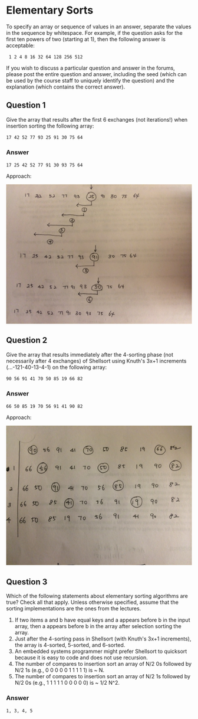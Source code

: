 # Elementary Sorts

To specify an array or sequence of values in an answer, separate the values in
the sequence by whitespace. For example, if the question asks for the first
ten powers of two (starting at 1), then the following answer is acceptable:

     1 2 4 8 16 32 64 128 256 512

If you wish to discuss a particular question and answer in the forums, please
post the entire question and answer, including the seed (which can be used by
the course staff to uniquely identify the question) and the explanation (which
contains the correct answer).


## Question 1

Give the array that results after the first 6 exchanges (not iterations!)
when insertion sorting the following array:

    17 42 52 77 93 25 91 30 75 64 
    
    
### Answer

    17 25 42 52 77 91 30 93 75 64


Approach:


![Insert](misc/Insertion.png)


## Question 2

Give the array that results immediately after the 4-sorting phase
(not necessarily after 4 exchanges) of Shellsort using Knuth's 3x+1 increments
(...-121-40-13-4-1) on the following array:

    90 56 91 41 70 50 85 19 66 82 


### Answer

    66 50 85 19 70 56 91 41 90 82


Approach:


![Shell](misc/Shell.png)

## Question 3

Which of the following statements about elementary sorting algorithms are true? Check all that apply. 
Unless otherwise specified, assume that the sorting implementations are the ones from the lectures.

1. If two items a and b have equal keys and a appears before b in the input array, 
    then a appears before b in the array after selection sorting the array. 
2. Just after the 4-sorting pass in Shellsort (with Knuth's 3x+1 increments), the array is 4-sorted, 5-sorted, and 6-sorted.
3. An embedded systems programmer might prefer Shellsort to quicksort because it is easy to code and does not use recursion.
4. The number of compares to insertion sort an array of N/2 0s followed by N/2 1s (e.g., 0 0 0 0 0 1 1 1 1 1) is ~ N.
5. The number of compares to insertion sort an array of N/2 1s followed by N/2 0s (e.g., 1 1 1 1 1 0 0 0 0 0) is ~ 1/2 N^2.


### Answer

    1, 3, 4, 5

